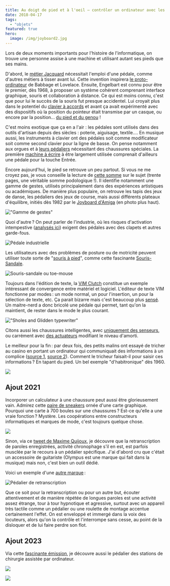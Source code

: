 ```yaml
---
title: Au doigt de pied et à l'oeil — contrôler un ordinateur avec les pieds
date: 2018-04-17
tags:
  - "objets"
featured: true
hero:
  image: /img/joyboard2.jpg
---
```


Lors de deux moments importants pour l'histoire de l'informatique, on trouve une personne assise à une machine et utilisant autant ses pieds que ses mains.

<!-- excerpt -->

D'abord, le [métier Jacquard](https://fr.wikipedia.org/wiki/M%C3%A9tier_Jacquard) nécessitait l'emploi d'une pédale, comme d'autres métiers à tisser avant lui. Cette invention inspirera [le proto-ordinateur](https://en.wikipedia.org/wiki/Analytical_Engine) de Babbage et Lovelace. Ensuite, Engelbart est connu pour être le premier, dès 1968, à proposer un système cohérent comprenant interface graphique, souris et collaboration à distance. Ce qui est moins connu, c'est que pour lui le succès de la souris fut presque accidentel. Lui croyait plus dans le potentiel du [clavier à accords](https://en.wikipedia.org/wiki/Chorded_keyboard) et avant ça avait expérimenté avec des dispositifs où la position du pointeur était transmise par un casque, ou encore par la position... [du pied et du genou](https://www.dougengelbart.org/content/view/162/#Mouse-Alternatives) !

C'est moins exotique que ça en a l'air : les pédales sont utilisés dans des outils d'artisan depuis des siècles :  poterie, aiguisage, textile....  En musique aussi, les instruments à clavier ont des pédales soit comme modificateur soit comme second clavier pour la ligne de basse. On pense notamment aux orgues et à [leurs pédaliers](https://en.wikipedia.org/w/index.php?title=Pedal_keyboard) nécessitant des chaussures spéciales. La première [machine à écrire](https://en.wikipedia.org/wiki/Sholes_and_Glidden_typewriter) à être largement utilisée comprenait d'ailleurs une pédale pour la touche Entrée.

Encore aujourd'hui, le pied se retrouve un peu partout. Si vous ne me croyez pas, je vous conseille la lecture de [cette somme](/assets/docs/FootInteraction_AuthorCameraReady.pdf) sur le sujet (trente pages, une véritable somme podologique !). Il identifie notamment une gamme de gestes, utilisés principalement dans des expériences artistiques ou académiques. De manière plus populaire, on retrouve les tapis des jeux de danse, les pédaliers des jeux de course, mais aussi différents plateaux d'équilibre, initiés dès 1982 par le [Joyboard d'Amiga](https://en.wikipedia.org/wiki/Joyboard) (en photo plus haut).

!["Gamme de gestes"](/img/Sans-titre-3.png )

Quoi d'autre ? On peut parler de l'industrie, où les risques d'activation intempestive ([analysés ici](assets/docs/TOERGJ-2-13.pdf)) exigent des pédales avec des clapets et autres garde-fous.

![Pédale industrielle](/img/s-l1600.jpg )

Les utilisateurs avec des problèmes de posture ou de motricité peuvent utiliser toute sorte de "[souris à pied](https://en.wikipedia.org/wiki/Footmouse)", comme cette fascinante [Souris-Sandale](http://www.yankodesign.com/2010/04/07/flip-flop-mouse/).

![Souris-sandale ou toe-mouse](/img/toe_mouse.jpg )

Toujours dans l'édition de texte, la [VIM Clutch](https://github.com/alevchuk/vim-clutch) constitue un exemple intéressant de convergence entre matériel et logiciel. L'éditeur de texte VIM fonctionne par modes : un mode normal, un pour l'insertion, un pour la sélection de texte, etc. Ça parait bizarre mais c'est beaucoup plus [sensé](http://www.viemu.com/a-why-vi-vim.html). Un maitre-nerd a donc bricolé une pédale qui permet, tant qu'on la maintient, de rester dans le mode le plus courant.

!["Sholes and Glidden typewriter"](/img/Sholesglidden2.png )

Citons aussi les chaussures intelligentes, avec [uniquement des senseurs](https://www.wareable.com/running/smart-shoes-875), ou carrément avec [des actuateurs](https://en.wikipedia.org/wiki/Adidas_1) modifiant le niveau d'amorti.

Le meilleur pour la fin : par deux fois, des petits malins ont essayé de tricher au casino en portant un ordinateur qui communiquait des informations à un complice ([source 1](https://www.engadget.com/2013/09/18/edward-thorp-father-of-wearable-computing/), [source 2](https://en.wikipedia.org/wiki/Eudaemons)). Comment le tricheur faisait-il pour saisir ces informations ? En tapant du pied. Un bel exemple "d'habitronique" dès 1960.

![](/img/DFRnbugUwAASueP.jpg)


## Ajout 2021

Incorporer un calculateur à une chaussure peut aussi être glorieusement vain. Admirez cette [paire de sneakers](https://www.rockpapershotgun.com/my-sole-weeps-for-these-rtx-3080-shoes) ornée d'une carte graphique. Pourquoi une carte à 700 boules sur une chaussures ? Est-ce qu'elle a une vraie fonction ? Mystère. Les coopérations entre constructeurs informatiques et marques de mode, c'est toujours quelque chose.


![](/img/nzxt-rtkft-studios-pc-shoes.jpeg)

Sinon, via ce [tweet de Maxime Quijoux](https://twitter.com/mquijoux/status/1360129653055324163), je découvre que la retranscription de paroles enregistrées, activité chronophage s'il en est,  est parfois musclée par le recours à un pédalier spécifique. J'ai d'abord cru que c'était un accessoire de guitariste (Olympus est une marque  qui fait dans la musique) mais non, c'est bien un outil dédié.

Voici un exemple d'une [autre marque](https://www.grundig-gbs.com/fr/solutions/materiel/digta-transcription-starter-kit/) :

![](/img/Digta-Transcription-Starter-Kit-540_Sp568.jpg "Pédalier de retranscription")

Que ce soit pour la retranscription ou pour un autre but, écouter attentivement et de manière répétée de longues paroles est une activité assez étrange, tour à tour hypnotique et agressive, surtout avec un appareil très tactile comme un pédalier ou une roulette de montage accentue certainement l'effet. On est enveloppé et immergé dans la voix des locuteurs, alors qu'on la contrôle et l'interrompe sans cesse, au point de la disloquer et de lui faire perdre son flot.

## Ajout 2023

Via cette [fascinante émission](https://www.radiofrance.fr/franceculture/podcasts/lsd-la-serie-documentaire/la-robotisation-du-chirurgien-9628791), je découvre aussi le pédalier des stations de chirurgie assistée par ordinateur.

![](/img/chir_pedale.jpg)


![](/img/chir_pedale2.jpg)
